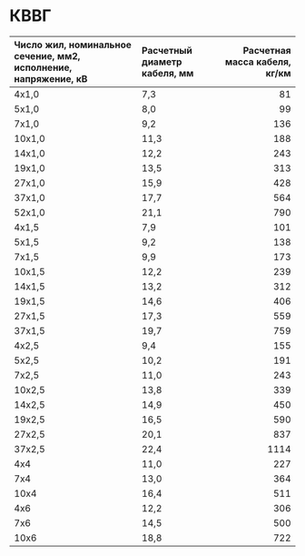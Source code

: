 # КВВГ

| Число жил, номинальное сечение, мм2, исполнение, напряжение, кВ   | Расчетный диаметр кабеля, мм   |   Расчетная масса кабеля, кг/км |
|:------------------------------------------------------------------|:-------------------------------|--------------------------------:|
| 4х1,0                                                             | 7,3                            |                              81 |
| 5х1,0                                                             | 8,0                            |                              99 |
| 7х1,0                                                             | 9,2                            |                             136 |
| 10х1,0                                                            | 11,3                           |                             188 |
| 14х1,0                                                            | 12,2                           |                             243 |
| 19х1,0                                                            | 13,5                           |                             313 |
| 27х1,0                                                            | 15,9                           |                             428 |
| 37х1,0                                                            | 17,7                           |                             564 |
| 52х1,0                                                            | 21,1                           |                             790 |
| 4х1,5                                                             | 7,9                            |                             101 |
| 5х1,5                                                             | 9,2                            |                             138 |
| 7х1,5                                                             | 9,9                            |                             173 |
| 10х1,5                                                            | 12,2                           |                             239 |
| 14х1,5                                                            | 13,2                           |                             312 |
| 19х1,5                                                            | 14,6                           |                             406 |
| 27х1,5                                                            | 17,3                           |                             559 |
| 37х1,5                                                            | 19,7                           |                             759 |
| 4х2,5                                                             | 9,4                            |                             155 |
| 5х2,5                                                             | 10,2                           |                             191 |
| 7х2,5                                                             | 11,0                           |                             243 |
| 10х2,5                                                            | 13,8                           |                             339 |
| 14х2,5                                                            | 14,9                           |                             450 |
| 19х2,5                                                            | 16,5                           |                             590 |
| 27х2,5                                                            | 20,1                           |                             837 |
| 37х2,5                                                            | 22,4                           |                            1114 |
| 4х4                                                               | 11,0                           |                             227 |
| 7х4                                                               | 13,0                           |                             364 |
| 10х4                                                              | 16,4                           |                             511 |
| 4х6                                                               | 12,2                           |                             306 |
| 7х6                                                               | 14,5                           |                             500 |
| 10х6                                                              | 18,8                           |                             722 |